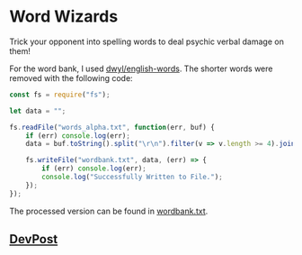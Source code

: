 # Word Wizards

Trick your opponent into spelling words to deal psychic verbal damage on them!

For the word bank, I used [dwyl/english-words](https://github.com/dwyl/english-words/).
The shorter words were removed with the following code:

```javascript
const fs = require("fs");

let data = "";

fs.readFile("words_alpha.txt", function(err, buf) {
    if (err) console.log(err);
    data = buf.toString().split("\r\n").filter(v => v.length >= 4).join("\n");

    fs.writeFile("wordbank.txt", data, (err) => {
        if (err) console.log(err);
        console.log("Successfully Written to File.");
    });
});
```

The processed version can be found in [wordbank.txt](./wordbank.txt).

## [DevPost](https://devpost.com/software/word-wizard-mxp5uf)